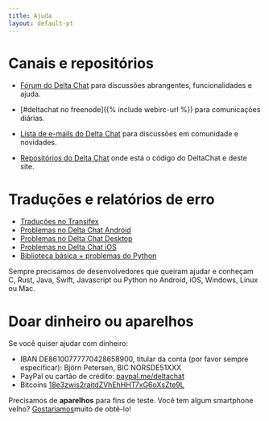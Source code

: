 ```yaml
---
title: Ajuda
layout: default-pt
---
```




<!-- GENERATED FILE -- DO NOT EDIT -->



# Canais e repositórios

- [Fórum do Delta Chat](https://support.delta.chat) para discussões
  abrangentes, funcionalidades e ajuda.

- [#deltachat no freenode]({% include webirc-url %}) para comunicações diárias.

- [Lista de e-mails do Delta Chat](https://lists.codespeak.net/postorius/lists/delta.codespeak.net/) 
  para discussões em comunidade e novidades.

- [Repositórios do Delta Chat](https://github.com/deltachat/) onde está 
  o código do DeltaChat e deste site.

# Traduções e relatórios de erro

- [Traduções no Transifex](https://www.transifex.com/delta-chat/public/)
- [Problemas no Delta Chat Android](https://github.com/deltachat/deltachat-android/issues)
- [Problemas no Delta Chat Desktop](https://github.com/deltachat/deltachat-desktop/issues)
- [Problemas no Delta Chat iOS](https://github.com/deltachat/deltachat-ios/issues)
- [Biblioteca básica + problemas do Python](https://github.com/deltachat/deltachat-core/issues)

Sempre precisamos de desenvolvedores que queiram ajudar e conheçam 
C, Rust, Java, Swift, Javascript ou Python no Android, iOS, Windows, Linux ou Mac.


# Doar dinheiro ou aparelhos

Se você quiser ajudar com dinheiro:

- IBAN DE86100777770428658900, titular da conta (por favor sempre especificar): Björn Petersen, BIC NORSDE51XXX
- PayPal ou cartão de crédito: [paypal.me/deltachat](https://paypal.me/deltachat/20)
- Bitcoins [18e3zwis2raitdZVhEhHHT7xG6oXsZte9L](bitcoin:18e3zwis2raitdZVhEhHHT7xG6oXsZte9L)

Precisamos de **aparelhos** para fins de teste. Você tem algum smartphone velho?
[Gostaríamos](imprint)muito de obtê-lo!
